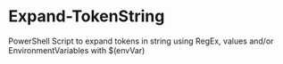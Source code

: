 # Expand-TokenString
PowerShell Script to expand tokens in string using RegEx, values and/or EnvironmentVariables with $(envVar)
